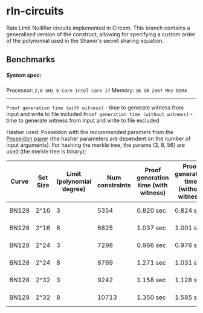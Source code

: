 # rln-circuits
Rate Limit Nullifier circuits implemented in Circom.
This branch contains a generalised version of the construct, allowing for specifying a custom order of the polynomial used in the Shamir's secret sharing equation.


## Benchmarks

##### System spec:
Processor: `2,6 GHz 6-Core Intel Core i7`
Memory: `16 GB 2667 MHz DDR4`

--- 
`Proof generation time (with witness)` - time to generate witness from input and write to file included
`Proof generation time (without witness)` - time to generate witness from input and write to file excluded

Hasher used: Posseidon with the recommended paramets from the [Posseidon paper](https://eprint.iacr.org/2019/458.pdf) (the hasher parameters are dependent on the number of input arguments). For hashing the merkle tree, the params (3, 8, 56) are used (the merkle tree is binary);

| Curve | Set Size | Limit (polynomial degree) | Num constraints | Proof generation time (with witness) | Proof generation time (without witness) | Proof verification time |  Prover Key Size  | 
| - | - | - | - | - | - | - | - |
| BN128 | 2^16 | 3 | 5354  | 0.820 sec | 0.824 sec | 0.02 sec | 3.08 mb  |
| BN128 | 2^16 | 8 | 6825  | 1.037 sec | 1.001 sec | 0.02 sec | 3.86 mb  |
| BN128 | 2^24 | 3 | 7298  | 0.966 sec | 0.976 sec | 0.02 sec | 4.01 mb  |
| BN128 | 2^24 | 8 | 8769  | 1.271 sec | 1.031 sec | 0.02 sec | 5.31 mb  |
| BN128 | 2^32 | 3 | 9242  | 1.158 sec | 1.128 sec | 0.02 sec | 5.46 mb  |
| BN128 | 2^32 | 8 | 10713  | 1.350 sec | 1.585 sec | 0.02 sec | 6.24 mb  |